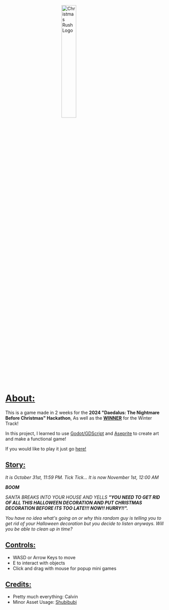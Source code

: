 <img 
    style="display: block; 
           margin-left: auto;
           margin-right: auto;
           width: 30%;"
    src="https://github.com/user-attachments/assets/5dcf3a92-adb4-4cbc-9665-1fa93eeb5e40" 
    alt="Christmas Rush Logo">
</img>

<h1><ins>About:</ins></h1>
<p>This is a game made in 2 weeks for the <strong>2024 "Daedalus: The Nightmare Before Christmas" Hackathon</strong>, As well as the <ins><strong>WINNER</strong></ins> for the Winter Track!</p>
<p>In this project, I learned to use <ins>Godot/GDScript</ins> and <ins>Aseprite</ins> to create art and make a functional game!</p>
<p>If you would like to play it just go <a href="https://mrcookienub.itch.io/christmas-rush">here!</a></p>



<h2><ins><strong>Story:</strong></ins></h2>
<p><em>It is October 31st, 11:59 PM. Tick Tick... It is now November 1st, 12:00 AM</em></p>
<p><strong><em>BOOM</em></strong></p>
<p><em>SANTA BREAKS INTO YOUR HOUSE AND YELLS <strong>"YOU NEED TO GET RID OF ALL THIS HALLOWEEN DECORATION AND PUT CHRISTMAS DECORATION BEFORE ITS TOO LATE!!! NOW!! HURRY!!".</strong></em></p>
<p><em>You have no idea what's going on or why this random guy is telling you to get rid of your Halloween decoration but you decide to listen anyways. Will you be able to clean up in time?</em></p>
<h2><ins><strong>Controls:</strong></ins></h2>
<ul>
  <li> WASD or Arrow Keys to move </li>
  <li> E to interact with objects </li>
  <li> Click and drag with mouse for popup mini games </li>
</ul>
<h2><ins><strong>Credits:</strong></ins></h2>
<ul>
  <li>Pretty much everything: Calvin </li>
  <li>Minor Asset Usage: <a href="https://shubibubi.itch.io"> Shubibubi</a> </li>
</ul>
